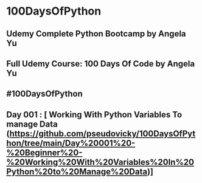 # 100DaysOfPython
## Udemy Complete Python Bootcamp by Angela Yu
## Full Udemy Course: 100 Days Of Code by Angela Yu
## #100DaysOfPython

## Day 001 : [ Working With Python Variables To manage Data (https://github.com/pseudovicky/100DaysOfPython/tree/main/Day%20001%20-%20Beginner%20-%20Working%20With%20Variables%20In%20Python%20to%20Manage%20Data)]